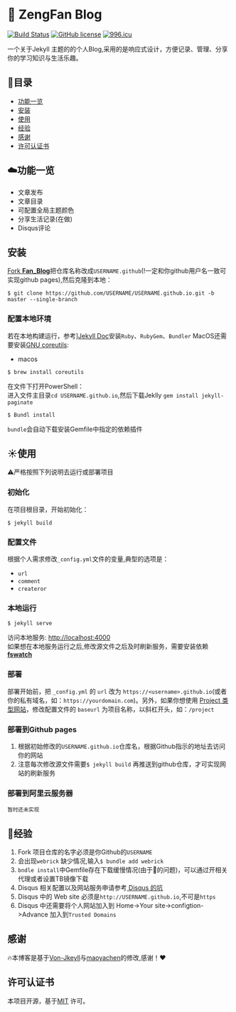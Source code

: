 # :orange: ZengFan Blog<br>
[![Build Status](https://github.com/cotes2020/jekyll-theme-chirpy/workflows/build/badge.svg?branch=master&event=push)](https://github.com/cotes2020/jekyll-theme-chirpy/actions?query=branch%3Amaster+event%3Apush)
[![GitHub license](https://img.shields.io/github/license/cotes2020/jekyll-theme-chirpy.svg)](https://github.com/cotes2020/jekyll-theme-chirpy/blob/master/LICENSE)
[![996.icu](https://img.shields.io/badge/link-996.icu-%23FF4D5B.svg)](https://996.icu)

一个关于Jekyll 主题的的个人Blog,采用的是响应式设计，方便记录、管理、分享你的学习知识与生活乐趣。

## :book:目录
  - [功能一览](#功能一览)
  - [安装](#安装)
  - [使用](#使用)
  - [经验](#经验)
  - [感谢](#感谢)
  - [许可认证书](#许可认证书)

## :cloud:功能一览
- 文章发布
- 文章目录
- 可配置全局主题颜色
- 分享生活记录(在做)
- Disqus评论
## 安装
[Fork **Fan_Blog**](https://github.com/zengfann/zengfann.github.io/fork)把仓库名称改成`USERNAME.github`(!一定和你github用户名一致可实现github pages),然后克隆到本地：
```terminal
$ git clone https://github.com/USERNAME/USERNAME.github.io.git -b master --single-branch
```
### 配置本地环境
若在本地构建运行，参考][Jekyll Doc](https://jekyllrb.com/docs/installation)安装`Ruby`、`RubyGem`、`Bundler` MacOS还需要安装[GNU coreutils](https://www.gnu.org/software/coreutils):
- macos
```console
$ brew install coreutils
```

在文件下打开PowerShell：<br>
进入文件主目录`cd USERNAME.github.io`,然后下载Jeklly `gem install jekyll-paginate`
```terminal
$ Bundl install
```
`bundle`会自动下载安装Gemfile中指定的依赖插件

## :sunny:使用
:warning:严格按照下列说明去运行或部署项目
### 初始化
在项目根目录，开始初始化：
```terminal
$ jekyll build
```
### 配置文件  
根据个人需求修改`_config.yml`文件的变量,典型的选项是： 

- `url`  
- `comment`  
- `createror`
### 本地运行
```terminal
$ jekyll serve
```
访问本地服务:    <http://localhost:4000>  
如果想在本地服务运行之后,修改源文件之后及时刷新服务，需要安装依赖[**fswatch**](http://emcrisotomo.github.io/fseatch)

### 部署  
部署开始前，把  `_config.yml` 的 `url` 改为 `https://<username>.github.io`(或者你的私有域名，如：`https://yourdomain.com`)。另外，如果你想使用 [Project 类型网站](https://help.github.com/en/github/working-with-github-pages/about-github-pages#types-of-github-pages-sites)，修改配置文件的 `baseurl` 为项目名称，以斜杠开头，如：`/project`

### 部署到Github pages  
1. 根据初始修改的`USERNAME.github.io`仓库名，根据Github指示的地址去访问你的网站
2. 注意每次修改源文件需要`$ jekyll build` 再推送到github仓库，才可实现网站的刷新服务
### 部署到阿里云服务器
```
暂时还未实现
```
## :ship:经验
1. Fork 项目仓库的名字必须是你Github的`USERNAME`
2. 会出现`webrick` 缺少情况,输入`$ bundle add webrick` 
3. `bndle install`中Gemfile存在下载缓慢情况(由于:door:的问题)，可以通过开相关代理或者设置TB镜像下载
4. Disqus 相关配置以及网站服务申请参考[ Disqus 的坑](https://demonkoo.github.io/2016/09/22/Setting-Disqus-Post-New/)  
5. Disqus 中的 Web site 必须是`http://USERNAME.github.io`,不可是`https`
6. Disqus 中还需要将个人网站加入到 Home->Your site->configtion->Advance 加入到`Trusted Domains`  

## 感谢
:fire:本博客是基于[Von-Jkeyll](https://onevcat.com)与[maoyachen](https://maoyachen.com)的修改,感谢！:heart:
## 许可认证书
本项目开源，基于[MIT](https://github.com/zengfann/zengfann.github.io/blob/master/LICENSE) 许可。
   
